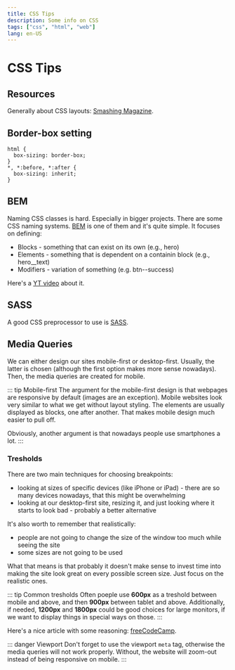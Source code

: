 ```yaml
---
title: CSS Tips
description: Some info on CSS
tags: ["css", "html", "web"]
lang: en-US
---
```


# CSS Tips

## Resources

Generally about CSS layouts: [Smashing
Magazine](https://www.smashingmagazine.com/2018/05/guide-css-layout/).

## Border-box setting

```csharps
html {
  box-sizing: border-box;
}
*, *:before, *:after {
  box-sizing: inherit;
}
```

## BEM

Naming CSS classes is hard. Especially in bigger projects. There are some CSS
naming systems. [BEM](http://getbem.com/introduction/) is one of them and it's
quite simple. It focuses on defining:

- Blocks - something that can exist on its own (e.g., hero)
- Elements - something that is dependent on a containin block (e.g., hero__text)
- Modifiers - variation of something (e.g. btn--success)

Here's a [YT video](https://www.youtube.com/watch?v=SLjHSVwXYq4) about it.

## SASS

A good CSS preprocessor to use is [SASS](https://sass-lang.com/).

## Media Queries

We can either design our sites mobile-first or desktop-first. Usually, the
latter is chosen (although the first option makes more sense nowadays). Then,
the media queries are created for mobile.

::: tip Mobile-first
The argument for the mobile-first design is that webpages are responsive by
default (images are an exception). Mobile websites look very similar to what we
get without layout styling. The elements are usually displayed as blocks, one
after another. That makes mobile design much easier to pull off. 

Obviously, another argument is that nowadays people use smartphones a lot.
:::

### Tresholds

There are two main techniques for choosing breakpoints:

- looking at sizes of specific devices (like iPhone or iPad) - there are so many
  devices nowadays, that this might be overwhelming
- looking at our desktop-first site, resizing it, and just looking where it starts
  to look bad - probably a better alternative

It's also worth to remember that realistically:

- people are not going to change the size of the window too much while seeing the site
- some sizes are not going to be used

What that means is that probably it doesn't make sense to invest time into
making the site look great on every possible screen size. Just focus on the
realistic ones.

::: tip Common tresholds
Often poeple use **600px** as a treshold between mobile and above, and then
**900px** between tablet and above. Additionally, if needed, **1200px** and
**1800px** could be good choices for large monitors, if we want to display
things in special ways on those.
:::

Here's a nice article with some reasoning:
[freeCodeCamp](https://www.freecodecamp.org/news/the-100-correct-way-to-do-css-breakpoints-88d6a5ba1862/).

::: danger Viewport
Don't forget to use the viewport `meta` tag, otherwise the media queries will
not work properly. Without, the website will zoom-out instead of being
responsive on mobile.
:::